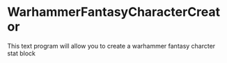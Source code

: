 # WarhammerFantasyCharacterCreator
This text program will allow you to create a warhammer fantasy charcter stat block 
